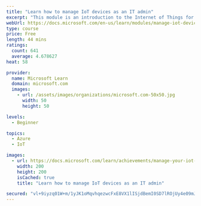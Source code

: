 ```yaml
---
title: "Learn how to manage IoT devices as an IT admin"
excerpt: "This module is an introduction to the Internet of Things for IT admins."
webUrl: https://docs.microsoft.com/en-us/learn/modules/manage-iot-devices/
type: course
price: Free
length: 44 mins
ratings:
  count: 641
  average: 4.678627
heat: 58

provider:
  name: Microsoft Learn
  domain: microsoft.com
  images:
    - url: /assets/images/organizations/microsoft.com-50x50.jpg
      width: 50
      height: 50

levels:
  - Beginner

topics:
  - Azure
  - IoT

images:
  - url: https://docs.microsoft.com/learn/achievements/manage-your-iot-devices-social.png
    width: 200
    height: 200
    isCached: true
    title: "Learn how to manage IoT devices as an IT admin"

secured: "vl+9iyzq01W+m/1yJK1oMqvhqezwcFxE8VX1lISjdBemI0SD7lROjUy4e09mJcFIvDOe4b6HexbLjqH3HH7lYMAX+tnzxvfTrwdIb5Ba+ND2CgcAnUSRbarmsCKDJbOe3Girj1Xfnx6vC9rUGV7dC1H/KubO4lXePwDLIRYEiBwEG2gY+BxtASMPqUZIFuOwvbAkWY9GnRKraoXxYs+KdS5NaTtc3P/pBY7GC1eOrzWKUZu2/7OBW5+x0IeUxzERcabjQyE+5Z28qRJbuJppbmMvArhpnyeTaSaCB6qTIdtMeRiC4x5MnuRbLlYUvzzWnnDOB4CEmZ7Vjhg52otHE2rrD3dWF6AVl2RV5cE5xt334JhwP+63AmQv6SEO+tjeTgivx7vXMUmaqt3ViTE8mg==;CZP37ChmF4bdGFg51igRJQ=="
---
```


